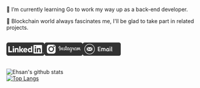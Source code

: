 🌱 I’m currently learning Go to work my way up as a back-end developer.

:metal: Blockchain world always fascinates me, I'll be glad to take part in related projects.

  
<br>
<a href="https://www.linkedin.com/in/e-amiri/" target="_blank"><img alt="LinkedIn" src="https://github.com/E-Amiri/E-Amiri/blob/main/LinkedIn-v2.png" width="100"></a><a href="https://www.instagram.com/ehsan.9891" target="_blank"><img alt="Instagram" src="https://github.com/E-Amiri/E-Amiri/blob/main/Instagram-v2.png" width="100"></a><a href="mailto:ehsan.amiri.code@gmail.com"><img alt="Email" src="https://github.com/E-Amiri/E-Amiri/blob/main/Email-v2.png" width="100"></a>
<br>

<br>

![Ehsan's github stats](https://github-readme-stats.vercel.app/api?username=E-Amiri&show_icons=true&theme=dark) <br>
[![Top Langs](https://github-readme-stats.vercel.app/api/top-langs/?username=E-Amiri&theme=dark&layout=compact)](https://github.com/E-Amiri/E-Amiri)

<br>
